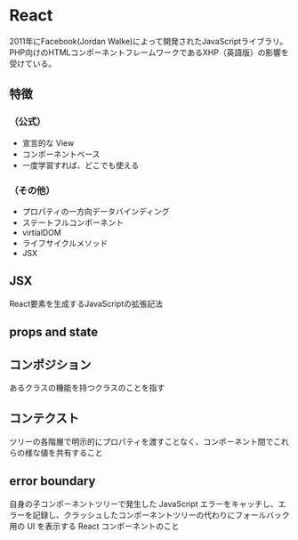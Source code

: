 # React

2011年にFacebook(Jordan Walke)によって開発されたJavaScriptライブラリ。
PHP向けのHTMLコンポーネントフレームワークであるXHP（英語版）の影響を受けている。

## 特徴

### （公式）

- 宣言的な View
- コンポーネントベース
- 一度学習すれば、どこでも使える

### （その他）

- プロパティの一方向データバインディング
- ステートフルコンポーネント
- virtialDOM
- ライフサイクルメソッド
- JSX

## JSX

React要素を生成するJavaScriptの拡張記法

## props and state

## コンポジション

あるクラスの機能を持つクラスのことを指す

## コンテクスト

ツリーの各階層で明示的にプロパティを渡すことなく、コンポーネント間でこれらの様な値を共有すること

## error boundary

自身の子コンポーネントツリーで発生した JavaScript エラーをキャッチし、エラーを記録し、クラッシュしたコンポーネントツリーの代わりにフォールバック用の UI を表示する React コンポーネントのこと
